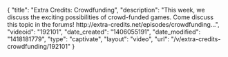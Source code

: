 {
    "title": "Extra Credits: Crowdfunding",
    "description": "This week, we discuss the exciting possibilities of crowd-funded games. Come discuss this topic in the forums! http:\/\/extra-credits.net\/episodes\/crowdfunding...",
    "videoid": "192101",
    "date_created": "1406055191",
    "date_modified": "1418181779",
    "type": "captivate",
    "layout": "video",
    "url": "\/v\/extra-credits-crowdfunding\/192101"
}
